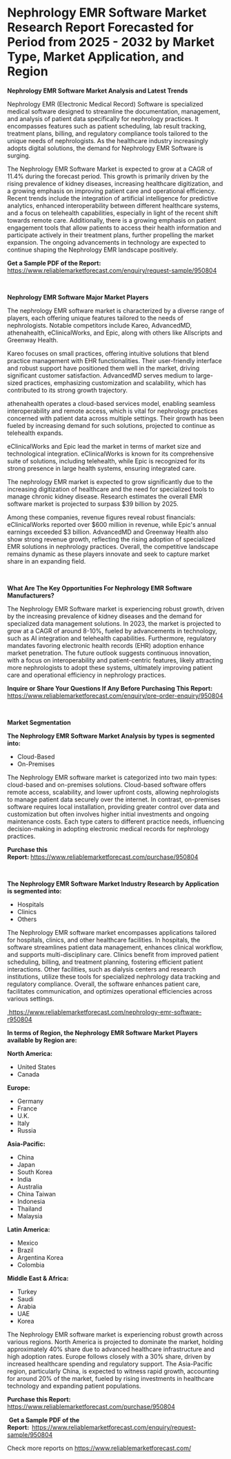 <p><h1>Nephrology EMR Software Market Research Report Forecasted for Period from 2025 -  2032 by Market Type, Market Application, and Region</h1></p><p><strong>Nephrology EMR Software Market Analysis and Latest Trends</strong></p>
<p><p>Nephrology EMR (Electronic Medical Record) Software is specialized medical software designed to streamline the documentation, management, and analysis of patient data specifically for nephrology practices. It encompasses features such as patient scheduling, lab result tracking, treatment plans, billing, and regulatory compliance tools tailored to the unique needs of nephrologists. As the healthcare industry increasingly adopts digital solutions, the demand for Nephrology EMR Software is surging.</p><p>The Nephrology EMR Software Market is expected to grow at a CAGR of 11.4% during the forecast period. This growth is primarily driven by the rising prevalence of kidney diseases, increasing healthcare digitization, and a growing emphasis on improving patient care and operational efficiency. Recent trends include the integration of artificial intelligence for predictive analytics, enhanced interoperability between different healthcare systems, and a focus on telehealth capabilities, especially in light of the recent shift towards remote care. Additionally, there is a growing emphasis on patient engagement tools that allow patients to access their health information and participate actively in their treatment plans, further propelling the market expansion. The ongoing advancements in technology are expected to continue shaping the Nephrology EMR landscape positively.</p></p>
<p><strong>Get a Sample PDF of the Report:&nbsp;</strong> <a href="https://www.reliablemarketforecast.com/enquiry/request-sample/950804?utm_campaign=3046&utm_medium=2&utm_source=Github&utm_content=ia&utm_term=06032025&utm_id=nephrology-emr-software">https://www.reliablemarketforecast.com/enquiry/request-sample/950804</a></p>
<p>&nbsp;</p>
<p><strong>Nephrology EMR Software Major Market Players</strong></p>
<p><p>The nephrology EMR software market is characterized by a diverse range of players, each offering unique features tailored to the needs of nephrologists. Notable competitors include Kareo, AdvancedMD, athenahealth, eClinicalWorks, and Epic, along with others like Allscripts and Greenway Health. </p><p>Kareo focuses on small practices, offering intuitive solutions that blend practice management with EHR functionalities. Their user-friendly interface and robust support have positioned them well in the market, driving significant customer satisfaction. AdvancedMD serves medium to large-sized practices, emphasizing customization and scalability, which has contributed to its strong growth trajectory.</p><p>athenahealth operates a cloud-based services model, enabling seamless interoperability and remote access, which is vital for nephrology practices concerned with patient data across multiple settings. Their growth has been fueled by increasing demand for such solutions, projected to continue as telehealth expands.</p><p>eClinicalWorks and Epic lead the market in terms of market size and technological integration. eClinicalWorks is known for its comprehensive suite of solutions, including telehealth, while Epic is recognized for its strong presence in large health systems, ensuring integrated care.</p><p>The nephrology EMR market is expected to grow significantly due to the increasing digitization of healthcare and the need for specialized tools to manage chronic kidney disease. Research estimates the overall EMR software market is projected to surpass $39 billion by 2025.</p><p>Among these companies, revenue figures reveal robust financials: eClinicalWorks reported over $600 million in revenue, while Epic's annual earnings exceeded $3 billion. AdvancedMD and Greenway Health also show strong revenue growth, reflecting the rising adoption of specialized EMR solutions in nephrology practices. Overall, the competitive landscape remains dynamic as these players innovate and seek to capture market share in an expanding field.</p></p>
<p>&nbsp;</p>
<p><strong>What Are The Key Opportunities For Nephrology EMR Software Manufacturers?</strong></p>
<p><p>The Nephrology EMR Software market is experiencing robust growth, driven by the increasing prevalence of kidney diseases and the demand for specialized data management solutions. In 2023, the market is projected to grow at a CAGR of around 8-10%, fueled by advancements in technology, such as AI integration and telehealth capabilities. Furthermore, regulatory mandates favoring electronic health records (EHR) adoption enhance market penetration. The future outlook suggests continuous innovation, with a focus on interoperability and patient-centric features, likely attracting more nephrologists to adopt these systems, ultimately improving patient care and operational efficiency in nephrology practices.</p></p>
<p><strong>Inquire or Share Your Questions If Any Before Purchasing This Report:</strong> <a href="https://www.reliablemarketforecast.com/enquiry/pre-order-enquiry/950804?utm_campaign=3046&utm_medium=2&utm_source=Github&utm_content=ia&utm_term=06032025&utm_id=nephrology-emr-software">https://www.reliablemarketforecast.com/enquiry/pre-order-enquiry/950804</a></p>
<p>&nbsp;</p>
<p><strong>Market Segmentation</strong></p>
<p><strong>The Nephrology EMR Software Market Analysis by types is segmented into:</strong></p>
<p><ul><li>Cloud-Based</li><li>On-Premises</li></ul></p>
<p><p>The Nephrology EMR software market is categorized into two main types: cloud-based and on-premises solutions. Cloud-based software offers remote access, scalability, and lower upfront costs, allowing nephrologists to manage patient data securely over the internet. In contrast, on-premises software requires local installation, providing greater control over data and customization but often involves higher initial investments and ongoing maintenance costs. Each type caters to different practice needs, influencing decision-making in adopting electronic medical records for nephrology practices.</p></p>
<p><strong>Purchase this Report:&nbsp;</strong><a href="https://www.reliablemarketforecast.com/purchase/950804?utm_campaign=3046&utm_medium=2&utm_source=Github&utm_content=ia&utm_term=06032025&utm_id=nephrology-emr-software">https://www.reliablemarketforecast.com/purchase/950804</a></p>
<p>&nbsp;</p>
<p><strong>The Nephrology EMR Software Market Industry Research by Application is segmented into:</strong></p>
<p><ul><li>Hospitals</li><li>Clinics</li><li>Others</li></ul></p>
<p><p>The Nephrology EMR software market encompasses applications tailored for hospitals, clinics, and other healthcare facilities. In hospitals, the software streamlines patient data management, enhances clinical workflow, and supports multi-disciplinary care. Clinics benefit from improved patient scheduling, billing, and treatment planning, fostering efficient patient interactions. Other facilities, such as dialysis centers and research institutions, utilize these tools for specialized nephrology data tracking and regulatory compliance. Overall, the software enhances patient care, facilitates communication, and optimizes operational efficiencies across various settings.</p></p>
<p><a href="https://www.reliablemarketforecast.com/nephrology-emr-software-r950804?utm_campaign=3046&utm_medium=2&utm_source=Github&utm_content=ia&utm_term=06032025&utm_id=nephrology-emr-software">&nbsp;https://www.reliablemarketforecast.com/nephrology-emr-software-r950804</a></p>
<p><strong>In terms of Region, the Nephrology EMR Software Market Players available by Region are:</strong></p>
<p>
    <p> <strong> North America: </strong>
        <ul>
            <li>United States</li>
            <li>Canada</li>
        </ul>
        </p> 
    <p> <strong> Europe: </strong>
        <ul>
            <li>Germany</li>
            <li>France</li>
            <li>U.K.</li>
            <li>Italy</li>
            <li>Russia</li>
        </ul>
        </p> 
    <p> <strong> Asia-Pacific: </strong>
        <ul>
            <li>China</li>
            <li>Japan</li>
            <li>South Korea</li>
            <li>India</li>
            <li>Australia</li>
            <li>China Taiwan</li>
            <li>Indonesia</li>
            <li>Thailand</li>
            <li>Malaysia</li>
        </ul>
        </p> 
    <p> <strong> Latin America: </strong>
        <ul>
            <li>Mexico</li>
            <li>Brazil</li>
            <li>Argentina Korea</li>
            <li>Colombia</li>
        </ul>
        </p> 
    <p> <strong> Middle East & Africa: </strong>
        <ul>
            <li>Turkey</li>
            <li>Saudi</li>
            <li>Arabia</li>
            <li>UAE</li>
            <li>Korea</li>
        </ul>
    </p>
    </p>
<p><p>The Nephrology EMR software market is experiencing robust growth across various regions. North America is projected to dominate the market, holding approximately 40% share due to advanced healthcare infrastructure and high adoption rates. Europe follows closely with a 30% share, driven by increased healthcare spending and regulatory support. The Asia-Pacific region, particularly China, is expected to witness rapid growth, accounting for around 20% of the market, fueled by rising investments in healthcare technology and expanding patient populations.</p></p>
<p><strong>Purchase this Report: </strong><a href="https://www.reliablemarketforecast.com/purchase/950804?utm_campaign=3046&utm_medium=2&utm_source=Github&utm_content=ia&utm_term=06032025&utm_id=nephrology-emr-software">https://www.reliablemarketforecast.com/purchase/950804</a></p>
<p>&nbsp;<strong>Get a Sample PDF of the Report:&nbsp;&nbsp;</strong><a href="https://www.reliablemarketforecast.com/enquiry/request-sample/950804?utm_campaign=3046&utm_medium=2&utm_source=Github&utm_content=ia&utm_term=06032025&utm_id=nephrology-emr-software">https://www.reliablemarketforecast.com/enquiry/request-sample/950804</a></p>
<p><strong></strong></p>
<p>Check more reports on <a href="https://www.reliablemarketforecast.com/?utm_campaign=3046&utm_medium=2&utm_source=Github&utm_content=ia&utm_term=06032025&utm_id=nephrology-emr-software">https://www.reliablemarketforecast.com/</a></p>